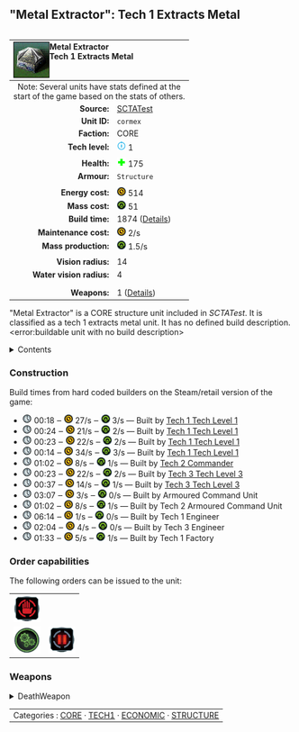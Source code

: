 "Metal Extractor": Tech 1 Extracts Metal
----
<table align="right">
    <thead>
        <tr>
            <th align="left" colspan="2">
                <img align="left" title="Metal Extractor unit icon" src="icons/units/CORMEX_icon.png" />Metal Extractor<br />Tech 1 Extracts Metal
            </th>
        </tr>
    </thead>
    <tbody>
        <tr><td align="center" colspan="2">Note: Several units have stats defined at the<br />start of the game based on the stats of others.</td></tr>
        <tr>
            <td align="right"><strong>Source:</strong></td>
            <td><a href="SCTATest">SCTATest</a></td>
        </tr>
        <tr>
            <td align="right"><strong>Unit ID:</strong></td>
            <td><code>cormex</code></td>
        </tr>
        <tr>
            <td align="right"><strong>Faction:</strong></td>
            <td>CORE</td>
        </tr>
        <tr>
            <td align="right"><strong>Tech level:</strong></td>
            <td><img src="icons/T1.png" title="Tech 1" /> 1</td>
        </tr>
        <tr><td align="center" colspan="2"></td></tr>
        <tr>
            <td align="right"><strong>Health:</strong></td>
            <td><img src="icons/health.png" title="Health" /> 175</td>
        </tr>
        <tr>
            <td align="right"><strong>Armour:</strong></td>
            <td><code>Structure</code></td>
        </tr>
        <tr><td align="center" colspan="2"></td></tr>
        <tr>
            <td align="right"><strong>Energy cost:</strong></td>
            <td><img src="icons/energy.png" title="Energy" /> 514</td>
        </tr>
        <tr>
            <td align="right"><strong>Mass cost:</strong></td>
            <td><img src="icons/mass.png" title="Mass" /> 51</td>
        </tr>
        <tr>
            <td align="right"><strong>Build time:</strong></td>
            <td>1874 (<a href="#construction">Details</a>)</td>
        </tr>
        <tr>
            <td align="right"><strong>Maintenance cost:</strong></td>
            <td><img src="icons/energy.png" title="Energy" /> 2/s</td>
        </tr>
        <tr>
            <td align="right"><strong>Mass production:</strong></td>
            <td><img src="icons/mass.png" title="Mass" /> 1.5/s</td>
        </tr>
        <tr><td align="center" colspan="2"></td></tr>
        <tr>
            <td align="right"><strong>Vision radius:</strong></td>
            <td>14</td>
        </tr>
        <tr>
            <td align="right"><strong>Water vision radius:</strong></td>
            <td>4</td>
        </tr>
        <tr><td align="center" colspan="2"></td></tr>
        <tr><td align="center" colspan="2"></td></tr>
        <tr>
            <td align="right"><strong>Weapons:</strong></td>
            <td>1 (<a href="#weapons">Details</a>)</td>
        </tr>
    </tbody>
</table>

"Metal Extractor" is a CORE structure unit included in *SCTATest*.
It is classified as a tech 1 extracts metal unit. It has no defined build description.<error:buildable unit with no build description>

<details>
<summary>Contents</summary>

1. – <a href="#construction">Construction</a>
2. – <a href="#order-capabilities">Order capabilities</a>
3. – <a href="#weapons">Weapons</a>
</details>

### Construction
Build times from hard coded builders on the Steam/retail version of the game:
* <img src="icons/time.png" title="Time" /> 00:18 ‒ <img src="icons/energy.png" title="Energy" /> 27/s ‒ <img src="icons/mass.png" title="Mass" /> 3/s — Built by <a href="CORCV">Tech 1 Tech Level 1</a>
* <img src="icons/time.png" title="Time" /> 00:24 ‒ <img src="icons/energy.png" title="Energy" /> 21/s ‒ <img src="icons/mass.png" title="Mass" /> 2/s — Built by <a href="CORCA">Tech 1 Tech Level 1</a>
* <img src="icons/time.png" title="Time" /> 00:23 ‒ <img src="icons/energy.png" title="Energy" /> 22/s ‒ <img src="icons/mass.png" title="Mass" /> 2/s — Built by <a href="CORCK">Tech 1 Tech Level 1</a>
* <img src="icons/time.png" title="Time" /> 00:14 ‒ <img src="icons/energy.png" title="Energy" /> 34/s ‒ <img src="icons/mass.png" title="Mass" /> 3/s — Built by <a href="CORCS">Tech 1 Tech Level 1</a>
* <img src="icons/time.png" title="Time" /> 01:02 ‒ <img src="icons/energy.png" title="Energy" /> 8/s ‒ <img src="icons/mass.png" title="Mass" /> 1/s — Built by <a href="CORDECOM">Tech 2 Commander</a>
* <img src="icons/time.png" title="Time" /> 00:23 ‒ <img src="icons/energy.png" title="Energy" /> 22/s ‒ <img src="icons/mass.png" title="Mass" /> 2/s — Built by <a href="CORCH">Tech 3 Tech Level 3</a>
* <img src="icons/time.png" title="Time" /> 00:37 ‒ <img src="icons/energy.png" title="Energy" /> 14/s ‒ <img src="icons/mass.png" title="Mass" /> 1/s — Built by <a href="CORCSA">Tech 3 Tech Level 3</a>
* <img src="icons/time.png" title="Time" /> 03:07 ‒ <img src="icons/energy.png" title="Energy" /> 3/s ‒ <img src="icons/mass.png" title="Mass" /> 0/s — Built by Armoured Command Unit
* <img src="icons/time.png" title="Time" /> 01:02 ‒ <img src="icons/energy.png" title="Energy" /> 8/s ‒ <img src="icons/mass.png" title="Mass" /> 1/s — Built by Tech 2 Armoured Command Unit
* <img src="icons/time.png" title="Time" /> 06:14 ‒ <img src="icons/energy.png" title="Energy" /> 1/s ‒ <img src="icons/mass.png" title="Mass" /> 0/s — Built by Tech 1 Engineer
* <img src="icons/time.png" title="Time" /> 02:04 ‒ <img src="icons/energy.png" title="Energy" /> 4/s ‒ <img src="icons/mass.png" title="Mass" /> 0/s — Built by Tech 3 Engineer
* <img src="icons/time.png" title="Time" /> 01:33 ‒ <img src="icons/energy.png" title="Energy" /> 5/s ‒ <img src="icons/mass.png" title="Mass" /> 1/s — Built by Tech 1 Factory

### Order capabilities
The following orders can be issued to the unit:
<table>
<td><img float="left" src="icons/orders/stop.png" title="Stop" /></td>
<tr>
<td><img float="left" src="icons/orders/production.png" title="Production Toggle
Turn the selected units production capabilities on/off" /></td>
<td><img float="left" src="icons/orders/pause.png" title="Pause Construction
Pause/unpause current construction order" /></td>
</table>

### Weapons
<details>
<summary>DeathWeapon</summary>
<p>
    <table>
        <tr>
            <td align="right"><strong>Damage:</strong></td>
            <td>50</td>
        </tr>
        <tr>
            <td align="right"><strong>Damage radius:</strong></td>
            <td>3</td>
        </tr>
        <tr>
            <td align="right"><strong>Damage type:</strong></td>
            <td><code>Normal</code></td>
        </tr>
        <tr>
            <td align="right"><strong>Flags:</strong></td>
            <td>Damage friendly</td>
        </tr>
    </table>
</p>
</details>


<table align=center>
<td>Categories : <a href="_categories.CORE">CORE</a> · <a href="_categories.TECH1">TECH1</a> · <a href="_categories.ECONOMIC">ECONOMIC</a> · <a href="_categories.STRUCTURE">STRUCTURE</a>
